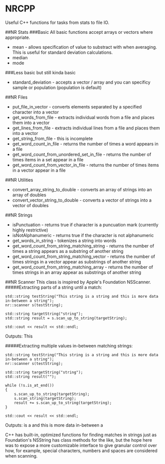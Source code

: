 # NRCPP
Useful C++ functions for tasks from stats to file IO.

##NR Stats
###Basic
All basic functions accept arrays or vectors where appropriate.

* mean - allows specification of value to substract with when averaging. This is useful for standard deviation calculations.
* median
* mode

###Less basic but still kinda basic
* standard_deviation - accepts a vector / array and you can specificy sample or population (population is default)

##NR Files
* put_file_in_vector - converts elements separated by a specified character into a vector
* get_words_from_file - extracts individual words from a file and places them into a vector
* get_lines_from_file - extracts individual lines from a file and places them into a vector
* get_string_from_file - this is incomplete
* get_word_count_in_file - returns the number of times a word appears in a file
* get_word_count_from_unordered_set_in_file - returns the number of times items in a set appear in a file
* get_word_count_from_vector_in_file - returns the number of times items in a vector appear in a file

##NR Utilities
* convert_array_string_to_double - converts an array of strings into an array of doubles
* convert_vector_string_to_double - converts a vector of strings into a vector of doubles

##NR Strings
* isPunctuation - returns true if character is a puncuation mark (currently highly restrictive)
* isNotAlphanumeric - returns true if the character is not alphanumeric
* get_words_in_string - tokenizes a string into words
* get_word_count_from_string_matching_string - returns the number of times a string appears as a substring of another string
* get_word_count_from_string_matching_vector - returns the number of times strings in a vector appear as substrings of another string
* get_word_count_from_string_matching_array - returns the number of times strings in an array appear as substrings of another string

##NR Scanner
This class is inspired by Apple's Foundation NSScanner.
#####Extracting parts of a string until a match:

    std::string testString("This string is a string and this is more data in-between a string");
    nr::scanner s(testString);
    
    std::string targetString("string");
    std::string result = s.scan_up_to_string(targetString);
    
    std::cout << result << std::endl;
Outputs: This 

#####Extracting multiple values in-between matching strings:

    std::string testString("This string is a string and this is more data in-between a string");
    nr::scanner s(testString);
    
    std::string targetString("string");
    std::string result("");
    
    while (!s.is_at_end())
    {
        s.scan_up_to_string(targetString);
        s.scan_string(targetString);
        result += s.scan_up_to_string(targetString);
    }
    
    std::cout << result << std::endl;
Outputs: is a and this is more data in-between a

C++ has built-in, optimized functions for finding matches in strings just as Foundation's NSString has class methods for the like, but the hope here was to expose a more customizable interface to give granular control over how, for example, special characters, numbers and spaces are considered when scanning.
